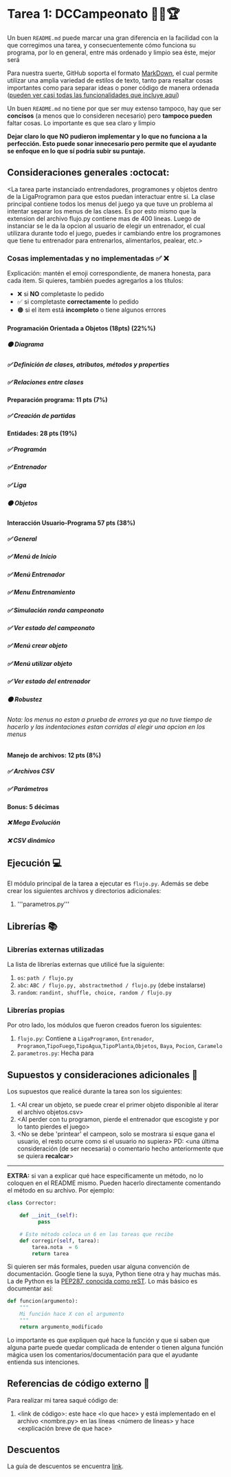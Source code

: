 # Tarea 1: DCCampeonato 🏃‍♂️🏆


Un buen ```README.md``` puede marcar una gran diferencia en la facilidad con la que corregimos una tarea, y consecuentemente cómo funciona su programa, por lo en general, entre más ordenado y limpio sea éste, mejor será 

Para nuestra suerte, GitHub soporta el formato [MarkDown](https://es.wikipedia.org/wiki/Markdown), el cual permite utilizar una amplia variedad de estilos de texto, tanto para resaltar cosas importantes como para separar ideas o poner código de manera ordenada ([pueden ver casi todas las funcionalidades que incluye aquí](https://github.com/adam-p/markdown-here/wiki/Markdown-Cheatsheet))

Un buen ```README.md``` no tiene por que ser muy extenso tampoco, hay que ser **concisos** (a menos que lo consideren necesario) pero **tampoco pueden** faltar cosas. Lo importante es que sea claro y limpio 

**Dejar claro lo que NO pudieron implementar y lo que no funciona a la perfección. Esto puede sonar innecesario pero permite que el ayudante se enfoque en lo que sí podría subir su puntaje.**

## Consideraciones generales :octocat:

<La tarea parte instanciado entrendadores, programones y objetos dentro de la LigaProgramon para que estos puedan interactuar entre si.
La clase principal contiene todos los menus del juego ya que tuve un problema al intentar separar los menus de las clases. Es por esto mismo que la extension del archivo flujo.py contiene mas de 400 lineas. Luego de instanciar se le da la opcion al usuario de elegir un entrenador, el cual utilizara durante todo el juego, puedes ir cambiando entre los programones que tiene tu entrenador para entrenarlos, alimentarlos, pealear, etc.>

### Cosas implementadas y no implementadas :white_check_mark: :x:

Explicación: mantén el emoji correspondiente, de manera honesta, para cada item. Si quieres, también puedes agregarlos a los títulos:
- ❌ si **NO** completaste lo pedido
- ✅ si completaste **correctamente** lo pedido
- 🟠 si el item está **incompleto** o tiene algunos errores
#### Programación Orientada a Objetos (18pts) (22%%)
##### 🟠 Diagrama
##### ✅ Definición de clases, atributos, métodos y properties		
##### ✅ Relaciones entre clases
#### Preparación programa: 11 pts (7%)			
##### ✅ Creación de partidas
#### Entidades: 28 pts (19%)
##### ✅ Programón
##### ✅ Entrenador		
##### ✅ Liga	
##### 🟠 Objetos		
#### Interacción Usuario-Programa 57 pts (38%)
##### ✅ General	
##### ✅ Menú de Inicio
##### ✅ Menú Entrenador
##### ✅ Menu Entrenamiento
##### ✅ Simulación ronda campeonato
##### ✅ Ver estado del campeonato
##### ✅ Menú crear objeto
##### ✅ Menú utilizar objeto
##### ✅ Ver estado del entrenador
##### 🟠 Robustez
###### Nota: los menus no estan a prueba de errores ya que no tuve tiempo de hacerlo y las indentaciones estan corridas al elegir una opcion en los menus ######
#### Manejo de archivos: 12 pts (8%)
##### ✅ Archivos CSV
##### ✅ Parámetros
#### Bonus: 5 décimas
##### ❌ Mega Evolución
##### ❌ CSV dinámico

## Ejecución :computer:
El módulo principal de la tarea a ejecutar es  ```flujo.py```. Además se debe crear los siguientes archivos y directorios adicionales:
1. '''parametros.py'''


## Librerías :books:
### Librerías externas utilizadas
La lista de librerías externas que utilicé fue la siguiente:

1. ```os```: ```path / flujo.py```
2. ```abc```: ```ABC / flujo.py, abstractmethod / flujo.py``` (debe instalarse)
3. ```random```: ```randint, shuffle, choice, random / flujo.py```

### Librerías propias
Por otro lado, los módulos que fueron creados fueron los siguientes:

1. ```flujo.py```: Contiene a ```LigaProgramon```, ```Entrenador```, ```Programon```,```TipoFuego```,```TipoAgua```,```TipoPlanta```,```Objetos```, ```Baya```, ```Pocion```, ```Caramelo```
2. ```parametros.py```: Hecha para <Guardar parametros para luego utilizarlos en el flujo del juego>

## Supuestos y consideraciones adicionales :thinking:
Los supuestos que realicé durante la tarea son los siguientes:

1. <Al crear un objeto, se puede crear el primer objeto disponible al iterar el archivo objetos.csv> 
2. <Al perder con tu programon, pierde el entrenador que escogiste y por lo tanto pierdes el juego> 
3. <No se debe 'printear' el campeon, solo se mostrara si esque gana el usuario, el resto ocurre como si el usuario no supiera>
PD: <una última consideración (de ser necesaria) o comentario hecho anteriormente que se quiera **recalcar**>


-------



**EXTRA:** si van a explicar qué hace específicamente un método, no lo coloquen en el README mismo. Pueden hacerlo directamente comentando el método en su archivo. Por ejemplo:

```python
class Corrector:

    def __init__(self):
          pass

    # Este método coloca un 6 en las tareas que recibe
    def corregir(self, tarea):
        tarea.nota  = 6
        return tarea
```

Si quieren ser más formales, pueden usar alguna convención de documentación. Google tiene la suya, Python tiene otra y hay muchas más. La de Python es la [PEP287, conocida como reST](https://www.python.org/dev/peps/pep-0287/). Lo más básico es documentar así:

```python
def funcion(argumento):
    """
    Mi función hace X con el argumento
    """
    return argumento_modificado
```
Lo importante es que expliquen qué hace la función y que si saben que alguna parte puede quedar complicada de entender o tienen alguna función mágica usen los comentarios/documentación para que el ayudante entienda sus intenciones.

## Referencias de código externo :book:

Para realizar mi tarea saqué código de:
1. \<link de código>: este hace \<lo que hace> y está implementado en el archivo <nombre.py> en las líneas <número de líneas> y hace <explicación breve de que hace>



## Descuentos
La guía de descuentos se encuentra [link](https://github.com/IIC2233/Syllabus/blob/master/Tareas/Descuentos.md).
